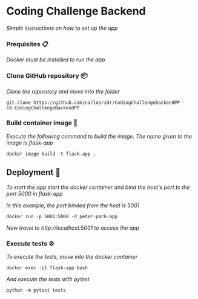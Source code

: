 # Coding Challenge Backend

_Simple instructions on how to set up the app_

### Prequisites 📋

_Docker must be installed to run the app_

### Clone GitHub repository 📦

_Clone the repository and move into the folder_

```
git clone https://github.com/carlosrzdr/CodingChallengeBackendPP
cd CodingChallengeBackendPP
```

### Build container image 🔧

_Execute the following command to build the image. The name given to the image is flask-app_

```
docker image build -t flask-app .
```


## Deployment 🚀

_To start the app start the docker container and bind the host's port to the port 5000 in flask-app_

_In this example, the port binded from the host is 5001_

```
docker run -p 5001:5000 -d peter-park-app
```

_Now travel to http://localhost:5001 to access the app_

### Execute tests ⚙️

_To execute the tests, move into the docker container_

```
docker exec -it flask-app bash
```

_And execute the tests with pytest_

```
python -m pytest tests
```